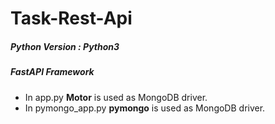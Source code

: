 # Task-Rest-Api

##### Python Version : Python3

##### FastAPI Framework

* In app.py **Motor** is used as MongoDB driver.
* In pymongo_app.py **pymongo** is used as MongoDB driver.

